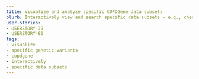 ```yaml
---
title: Visualize and analyze specific COPDGene data subsets
blurb: Interactively view and search specific data subsets - e.g., chest CT scans of all COPDGene subjects with specific genetic variants.
user-stories:
- USERSTORY-79
- USERSTORY-80
tags:
- visualize
- specific genetic variants
- copdgene
- interactively
- specific data subsets
---
```

